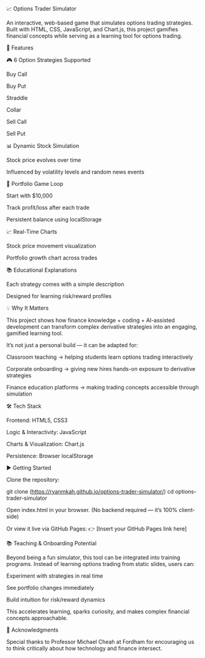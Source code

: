 📈 Options Trader Simulator

An interactive, web-based game that simulates options trading strategies. Built with HTML, CSS, JavaScript, and Chart.js, this project gamifies financial concepts while serving as a learning tool for options trading.

🚀 Features

🎮 6 Option Strategies Supported

Buy Call

Buy Put

Straddle

Collar

Sell Call

Sell Put

📊 Dynamic Stock Simulation

Stock price evolves over time

Influenced by volatility levels and random news events

💼 Portfolio Game Loop

Start with $10,000

Track profit/loss after each trade

Persistent balance using localStorage

📈 Real-Time Charts

Stock price movement visualization

Portfolio growth chart across trades

📚 Educational Explanations

Each strategy comes with a simple description

Designed for learning risk/reward profiles

💡 Why It Matters

This project shows how finance knowledge + coding + AI-assisted development can transform complex derivative strategies into an engaging, gamified learning tool.

It’s not just a personal build — it can be adapted for:

Classroom teaching → helping students learn options trading interactively

Corporate onboarding → giving new hires hands-on exposure to derivative strategies

Finance education platforms → making trading concepts accessible through simulation

🛠️ Tech Stack

Frontend: HTML5, CSS3

Logic & Interactivity: JavaScript

Charts & Visualization: Chart.js

Persistence: Browser localStorage

▶️ Getting Started

Clone the repository:

git clone (https://ryanmkah.github.io/options-trader-simulator/)
cd options-trader-simulator


Open index.html in your browser.
(No backend required — it’s 100% client-side)

Or view it live via GitHub Pages:
👉 [Insert your GitHub Pages link here]

📚 Teaching & Onboarding Potential

Beyond being a fun simulator, this tool can be integrated into training programs. Instead of learning options trading from static slides, users can:

Experiment with strategies in real time

See portfolio changes immediately

Build intuition for risk/reward dynamics

This accelerates learning, sparks curiosity, and makes complex financial concepts approachable.

🙏 Acknowledgments

Special thanks to Professor Michael Cheah at Fordham for encouraging us to think critically about how technology and finance intersect.
